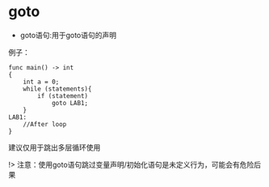 # goto
* goto语句:用于goto语句的声明

例子：

```AloLang
func main() -> int
{
    int a = 0;
    while (statements){
        if (statement)
            goto LAB1;
    }
LAB1:
    //After loop
}

```

建议仅用于跳出多层循环使用

!> 注意：使用goto语句跳过变量声明/初始化语句是未定义行为，可能会有危险后果
